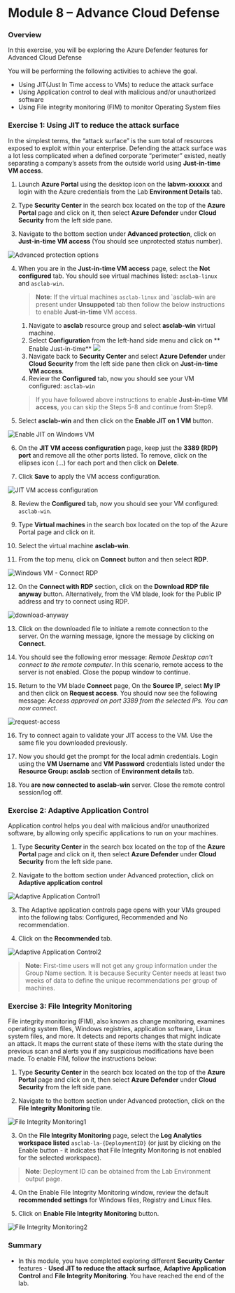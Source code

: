 # Module 8 – Advance Cloud Defense

### Overview

In this exercise, you will be exploring the Azure Defender features for Advanced Cloud Defense

You will be performing the following activities to achieve the goal.

* Using JIT(Just In Time access to VMs) to reduce the attack surface
* Using Application control to deal with malicious and/or unauthorized software
* Using File integrity monitoring (FIM) to monitor Operating System files

### Exercise 1: Using JIT to reduce the attack surface

In the simplest terms, the “attack surface” is the sum total of resources exposed to exploit within your enterprise. Defending the attack surface was a lot less complicated when a defined corporate “perimeter” existed, neatly separating a company’s assets from the outside world using **Just-in-time VM access**.

1.	Launch **Azure Portal** using the desktop icon on the **labvm-xxxxxx** and login with the Azure credentials from the Lab **Environment Details** tab.

2.	Type **Security Center** in the search box located on the top of the **Azure Portal** page and click on it, then select **Azure Defender** under **Cloud Security** from the left side pane.

3.	Navigate to the bottom section under **Advanced protection**, click on **Just-in-time VM access** (You should see unprotected status number).

![Advanced protection options](../Images/m8ex1.step3.png)

4.	When you are in the **Just-in-time VM access** page, select the **Not configured** tab. You should see virtual machines listed: `asclab-linux` and `asclab-win`.

    > **Note**: If the virtual machines `asclab-linux` and `asclab-win are present under **Unsuppoted** tab then follow the below instructions to enable **Just-in-time** VM access.

     
       1. Navigate to **asclab** resource group and select **asclab-win** virtual machine.
       1. Select **Configuration** from the left-hand side menu and click on ** Enable Just-in-time**
          ![](../Images/jit-01.png)
       1. Navigate back to **Security Center** and select **Azure Defender** under **Cloud Security** from the left side pane then click on **Just-in-time VM access**.
       1. Review the **Configured** tab, now you should see your VM configured: `asclab-win`
    
    > If you have followed above instructions to enable **Just-in-time VM access**, you can skip the Steps 5-8 and continue from Step9.
    
5.	Select **asclab-win** and then click on the **Enable JIT on 1 VM** button.

![Enable JIT on Windows VM](../Images/m8ex1.step5.png)

6.	On the **JIT VM access configuration** page, keep just the **3389 (RDP) port** and remove all the other ports listed. To remove, click on the ellipses icon (...) for each port and then click on **Delete**.

7.	Click **Save** to apply the VM access configuration.

![JIT VM access configuration](../Images/asc-jit-vm-access-config.gif?raw=true)

8.	Review the **Configured** tab, now you should see your VM configured: `asclab-win`.

9.	Type **Virtual machines** in the search box located on the top of the Azure Portal page and click on it.

10. Select the virtual machine **asclab-win**.

11. From the top menu, click on **Connect** button and then select **RDP**.

   ![Windows VM - Connect RDP](../Images/asc-win-vm-connect-rdp.gif?raw=true)

12. On the **Connect with RDP** section, click on the **Download RDP file anyway** button. Alternatively, from the VM blade, look for the Public IP address and try to connect using RDP.

   ![download-anyway](../Images/m8ex1.step12.png)

13. Click on the downloaded file to initiate a remote connection to the server. On the warning message, ignore the message by clicking on **Connect**.

14. You should see the following error message: *Remote Desktop can't connect to the remote computer*. In this scenario, remote access to the server is not enabled. Close the popup window to continue.

15. Return to the VM blade **Connect** page, On the **Source IP**, select **My IP** and then click on **Request access**. You should now see the following message: *Access approved on port 3389 from the selected IPs. You can now connect.*

   ![request-access](../Images/m8ex1.step15.png)

16. Try to connect again to validate your JIT access to the VM. Use the same file you downloaded previously.

17. Now you should get the prompt for the local admin credentials. Login using the **VM Username** and **VM Password** credentials listed under the **Resource Group: asclab** section of **Environment details** tab.

18. You **are now connected to asclab-win** server. Close the remote control session/log off.

### Exercise 2: Adaptive Application Control

Application control helps you deal with malicious and/or unauthorized software, by allowing only specific applications to run on your machines.

1.	Type **Security Center** in the search box located on the top of the **Azure Portal** page and click on it, then select **Azure Defender** under **Cloud Security** from the left side pane.

2.	Navigate to the bottom section under Advanced protection, click on **Adaptive application control**

![Adaptive Application Control1](../Images/m8ex2.step2.png)

3.	The Adaptive application controls page opens with your VMs grouped into the following tabs: Configured, Recommended and No recommendation.

4.	Click on the **Recommended** tab.

![Adaptive Application Control2](../Images/adaptive-application-control-new.png)

>**Note:** First-time users will not get any group information under the Group Name section. It is because Security Center needs at least two weeks of data to define the unique recommendations per group of machines. 

### Exercise 3: File Integrity Monitoring

File integrity monitoring (FIM), also known as change monitoring, examines operating system files, Windows registries, application software, Linux system files, and more. It detects and reports changes that might indicate an attack.
It maps the current state of these items with the state during the previous scan and alerts you if any suspicious modifications have been made. To enable FIM, follow the instructions below:

1.	Type **Security Center** in the search box located on the top of the **Azure Portal** page and click on it, then select **Azure Defender** under **Cloud Security** from the left side pane.

2.	Navigate to the bottom section under Advanced protection, click on the **File Integrity Monitoring** tile.

![File Integrity Monitoring1](../Images/m8ex3.step2.png)

3.	On the **File Integrity Monitoring** page, select the **Log Analytics workspace listed** `asclab-la-{DeploymentID}` (or just by clicking on the Enable button - it indicates that File Integrity Monitoring is not enabled for the selected workspace).

> **Note**: Deployment ID can be obtained from the Lab Environment output page.

4.	On the Enable File Integrity Monitoring window, review the default **recommended settings** for Windows files, Registry and Linux files.

5.	Click on **Enable File Integrity Monitoring** button.

![File Integrity Monitoring2](../Images/m8ex3.step5.png)

### Summary

  * In this module, you have completed exploring different **Security Center** features - **Used JIT to reduce the attack surface**, **Adaptive Application Control** and **File Integrity Monitoring**. You have reached the end of the lab.
